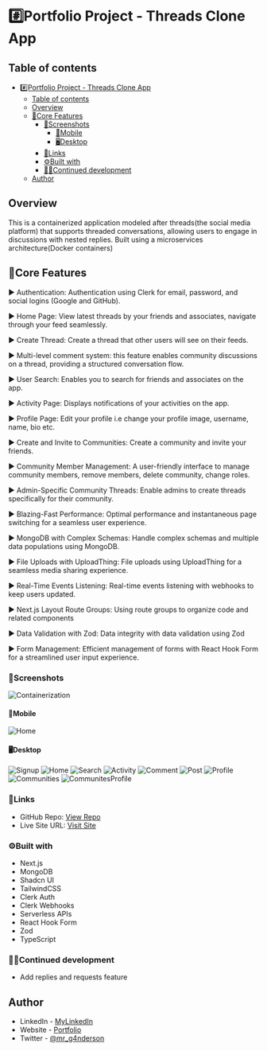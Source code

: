 # #️⃣Portfolio Project - Threads Clone App

## Table of contents

- [#️⃣Portfolio Project - Threads Clone App](#️⃣portfolio-project---threads-clone-app)
  - [Table of contents](#table-of-contents)
  - [Overview](#overview)
  - [💾Core Features](#core-features)
    - [📸Screenshots](#screenshots)
      - [📱Mobile](#mobile)
      - [🖥️Desktop](#️desktop)
    - [🔗Links](#links)
    - [⚙️Built with](#️built-with)
    - [👨‍💻Continued development](#continued-development)
  - [Author](#author)

## Overview

This is a containerized application modeled after threads(the social media platform) that supports threaded conversations, allowing users to engage in discussions with nested replies. Built using a microservices architecture(Docker containers)

## 💾Core Features

▶️ Authentication: Authentication using Clerk for email, password, and social logins (Google and GitHub).

▶️ Home Page: View latest threads by your friends and associates, navigate through your feed seamlessly.

▶️ Create Thread: Create a thread that other users will see on their feeds.

▶️ Multi-level comment system: this feature enables community discussions on a thread, providing a structured conversation flow.

▶️ User Search: Enables you to search for friends and associates on the app.

▶️ Activity Page: Displays notifications of your activities on the app.

▶️ Profile Page: Edit your profile i.e change your profile image, username, name, bio etc.

▶️ Create and Invite to Communities: Create a community and invite your friends.

▶️ Community Member Management: A user-friendly interface to manage community members, remove members, delete community, change roles.

▶️ Admin-Specific Community Threads: Enable admins to create threads specifically for their community.

▶️ Blazing-Fast Performance: Optimal performance and instantaneous page switching for a seamless user experience.

▶️ MongoDB with Complex Schemas: Handle complex schemas and multiple data populations using MongoDB.

▶️ File Uploads with UploadThing: File uploads using UploadThing for a seamless media sharing experience.

▶️ Real-Time Events Listening: Real-time events listening with webhooks to keep users updated.

▶️ Next.js Layout Route Groups: Using route groups to organize code and related components

▶️ Data Validation with Zod: Data integrity with data validation using Zod

▶️ Form Management: Efficient management of forms with React Hook Form for a streamlined user input experience.
  
### 📸Screenshots

![Containerization](./screenshots/docker.png)

#### 📱Mobile

![Home](./screenshots/Mobile.png)

#### 🖥️Desktop

![Signup](./screenshots/desktop/Signup.png)
![Home](./screenshots/desktop/Home.png)
![Search](./screenshots/desktop/Search.png)
![Activity](./screenshots/desktop/Activity.png)
![Comment](./screenshots/desktop/Comment.png)
![Post](./screenshots/desktop/Post.png)
![Profile](./screenshots/desktop/Profile.png)
![Communities](./screenshots/desktop/Communities.png)
![CommunitesProfile](./screenshots/desktop/CommunitiesProfile.png)

### 🔗Links

- GitHub Repo: [View Repo](https://github.com/Gandah/thread-clone-dockerised.git)
- Live Site URL: [Visit Site](https://threads-app-blue-gamma.vercel.app/)

### ⚙️Built with

- Next.js
- MongoDB
- Shadcn UI
- TailwindCSS
- Clerk Auth
- Clerk Webhooks
- Serverless APIs
- React Hook Form
- Zod
- TypeScript

### 👨‍💻Continued development

- Add replies and requests feature

## Author

- LinkedIn - [MyLinkedIn](https://www.linkedin.com/in/gandahkelvin)
- Website - [Portfolio](https://gandah-porfolio.vercel.app/)
- Twitter - [@mr_g4nderson](https://twitter.com/mr_g4nderson?t=A5NobjZab2sVEdh3Zq9s0A&s=09)
